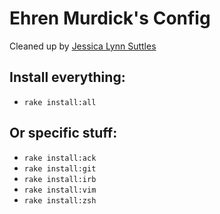 # Ehren Murdick's Config
Cleaned up by [Jessica Lynn Suttles](http://github.com/jlsuttles/config)

## Install everything:

* `rake install:all`

## Or specific stuff:

* `rake install:ack`
* `rake install:git`
* `rake install:irb`
* `rake install:vim`
* `rake install:zsh`
